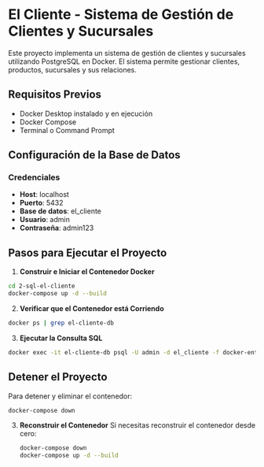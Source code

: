 # El Cliente - Sistema de Gestión de Clientes y Sucursales

Este proyecto implementa un sistema de gestión de clientes y sucursales utilizando PostgreSQL en Docker. El sistema permite gestionar clientes, productos, sucursales y sus relaciones.

## Requisitos Previos

- Docker Desktop instalado y en ejecución
- Docker Compose
- Terminal o Command Prompt

## Configuración de la Base de Datos

### Credenciales

- **Host**: localhost
- **Puerto**: 5432
- **Base de datos**: el_cliente
- **Usuario**: admin
- **Contraseña**: admin123

## Pasos para Ejecutar el Proyecto

1. **Construir e Iniciar el Contenedor Docker**

```bash
cd 2-sql-el-cliente
docker-compose up -d --build
```

2. **Verificar que el Contenedor está Corriendo**

```bash
docker ps | grep el-cliente-db
```

3. **Ejecutar la Consulta SQL**

```bash
docker exec -it el-cliente-db psql -U admin -d el_cliente -f docker-entrypoint-initdb.d/select.sql
```

## Detener el Proyecto

Para detener y eliminar el contenedor:

```bash
docker-compose down
```

3. **Reconstruir el Contenedor**
   Si necesitas reconstruir el contenedor desde cero:
   ```bash
   docker-compose down
   docker-compose up -d --build
   ```
